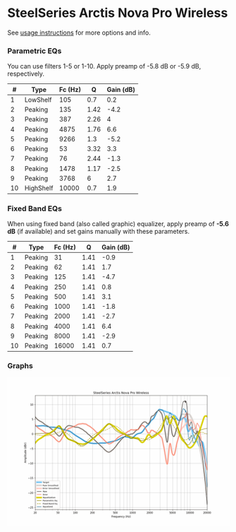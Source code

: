 # SteelSeries Arctis Nova Pro Wireless
See [usage instructions](https://github.com/jaakkopasanen/AutoEq#usage) for more options and info.

### Parametric EQs
You can use filters 1-5 or 1-10. Apply preamp of -5.8 dB or -5.9 dB, respectively.

|   # | Type      |   Fc (Hz) |    Q |   Gain (dB) |
|-----|-----------|-----------|------|-------------|
|   1 | LowShelf  |       105 | 0.7  |         0.2 |
|   2 | Peaking   |       135 | 1.42 |        -4.2 |
|   3 | Peaking   |       387 | 2.26 |         4   |
|   4 | Peaking   |      4875 | 1.76 |         6.6 |
|   5 | Peaking   |      9266 | 1.3  |        -5.2 |
|   6 | Peaking   |        53 | 3.32 |         3.3 |
|   7 | Peaking   |        76 | 2.44 |        -1.3 |
|   8 | Peaking   |      1478 | 1.17 |        -2.5 |
|   9 | Peaking   |      3768 | 6    |         2.7 |
|  10 | HighShelf |     10000 | 0.7  |         1.9 |

### Fixed Band EQs
When using fixed band (also called graphic) equalizer, apply preamp of **-5.6 dB** (if available) and set gains manually with these parameters.

|   # | Type    |   Fc (Hz) |    Q |   Gain (dB) |
|-----|---------|-----------|------|-------------|
|   1 | Peaking |        31 | 1.41 |        -0.9 |
|   2 | Peaking |        62 | 1.41 |         1.7 |
|   3 | Peaking |       125 | 1.41 |        -4.7 |
|   4 | Peaking |       250 | 1.41 |         0.8 |
|   5 | Peaking |       500 | 1.41 |         3.1 |
|   6 | Peaking |      1000 | 1.41 |        -1.8 |
|   7 | Peaking |      2000 | 1.41 |        -2.7 |
|   8 | Peaking |      4000 | 1.41 |         6.4 |
|   9 | Peaking |      8000 | 1.41 |        -2.9 |
|  10 | Peaking |     16000 | 1.41 |         0.7 |

### Graphs
![](./SteelSeries%20Arctis%20Nova%20Pro%20Wireless.png)
